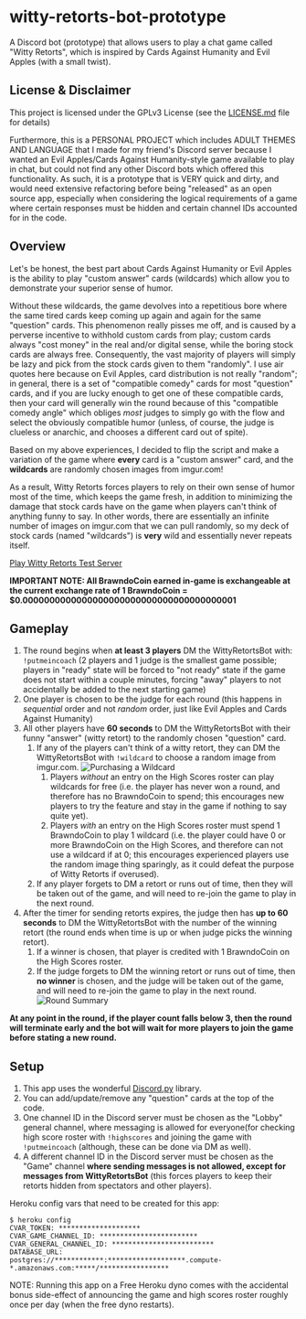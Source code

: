 # witty-retorts-bot-prototype

A Discord bot (prototype) that allows users to play a chat game called "Witty Retorts", which is inspired by Cards Against Humanity and Evil Apples (with a small twist).

## License & Disclaimer

This project is licensed under the GPLv3 License (see the [LICENSE.md](LICENSE.md) file for details)

Furthermore, this is a PERSONAL PROJECT which includes ADULT THEMES AND LANGUAGE that I made for my friend's Discord server because I wanted an Evil Apples/Cards Against Humanity-style game available to play in chat, but could not find any other Discord bots which offered this functionality. As such, it is a prototype that is VERY quick and dirty, and would need extensive refactoring before being "released" as an open source app, especially when considering the logical requirements of a game where certain responses must be hidden and certain channel IDs accounted for in the code.

## Overview

Let's be honest, the best part about Cards Against Humanity or Evil Apples is the ability to play "custom answer" cards (wildcards) which allow you to demonstrate your superior sense of humor. 

Without these wildcards, the game devolves into a repetitious bore where the same tired cards keep coming up again and again for the same "question" cards. This phenomenon really pisses me off, and is caused by a perverse incentive to withhold custom cards from play; custom cards always "cost money" in the real and/or digital sense, while the boring stock cards are always free. Consequently, the vast majority of players will simply be lazy and pick from the stock cards given to them "randomly". I use air quotes here because on Evil Apples, card distribution is not really "random"; in general, there is a set of "compatible comedy" cards for most "question" cards, and if you are lucky enough to get one of these compatible cards, then your card will generally win the round because of this "compatible comedy angle" which obliges *most* judges to simply go with the flow and select the obviously compatible humor (unless, of course, the judge is clueless or anarchic, and chooses a different card out of spite).

Based on my above experiences, I decided to flip the script and make a variation of the game where **every** card is a "custom answer" card, and the **wildcards** are randomly chosen images from imgur.com! 

As a result, Witty Retorts forces players to rely on their own sense of humor most of the time, which keeps the game fresh, in addition to minimizing the damage that stock cards have on the game when players can't think of anything funny to say. In other words, there are essentially an infinite number of images on imgur.com that we can pull randomly, so my deck of stock cards (named "wildcards") is **very** wild and essentially never repeats itself.

[Play Witty Retorts Test Server](https://discord.gg/CrEYNk3)

**IMPORTANT NOTE: All BrawndoCoin earned in-game is exchangeable at the current exchange rate of 1 BrawndoCoin = $0.0000000000000000000000000000000000000001**

## Gameplay

1. The round begins when **at least 3 players** DM the WittyRetortsBot with: ```!putmeincoach``` (2 players and 1 judge is the smallest game possible; players in "ready" state will be forced to "not ready" state if the game does not start within a couple minutes, forcing "away" players to not accidentally be added to the next starting game)
2. One player is chosen to be the judge for each round (this happens in *sequential* order and not *random* order, just like Evil Apples and Cards Against Humanity)
3. All other players have **60 seconds** to DM the WittyRetortsBot with their funny "answer" (witty retort) to the randomly chosen "question" card.
   1. If any of the players can't think of a witty retort, they can DM the WittyRetortsBot with ```!wildcard``` to choose a random image from imgur.com.
      ![Purchasing a Wildcard](https://cdn.discordapp.com/attachments/439916633784320003/442544257849491457/Screen_Shot_2018-05-05_at_9.31.42_PM.png)
      1. Players *without* an entry on the High Scores roster can play wildcards for free (i.e. the player has never won a round, and therefore has no BrawndoCoin to spend; this encourages new players to try the feature and stay in the game if nothing to say quite yet).
      2. Players *with* an entry on the High Scores roster must spend 1 BrawndoCoin to play 1 wildcard (i.e. the player could have 0 or more BrawndoCoin on the High Scores, and therefore can not use a wildcard if at 0; this encourages experienced players use the random image thing sparingly, as it could defeat the purpose of Witty Retorts if overused).
   2. If any player forgets to DM a retort or runs out of time, then they will be taken out of the game, and will need to re-join the game to play in the next round.
4. After the timer for sending retorts expires, the judge then has **up to 60 seconds** to DM the WittyRetortsBot with the number of the winning retort (the round ends when time is up or when judge picks the winning retort).
   1. If a winner is chosen, that player is credited with 1 BrawndoCoin on the High Scores roster.
   2. If the judge forgets to DM the winning retort or runs out of time, then **no winner** is chosen, and the judge will be taken out of the game, and will need to re-join the game to play in the next round.
   ![Round Summary](https://i.imgur.com/pZx8DKz.gif)

**At any point in the round, if the player count falls below 3, then the round will terminate early and the bot will wait for more players to join the game before stating a new round.**

## Setup

1. This app uses the wonderful [Discord.py](https://github.com/Rapptz/discord.py) library.
2. You can add/update/remove any "question" cards at the top of the code.
3. One channel ID in the Discord server must be chosen as the "Lobby" general channel, where messaging is allowed for everyone(for checking high score roster with ```!highscores``` and joining the game with ```!putmeincoach``` (although, these can be done via DM as well).
4. A different channel ID in the Discord server must be chosen as the "Game" channel **where sending messages is not allowed, except for messages from WittyRetortsBot** (this forces players to keep their retorts hidden from spectators and other players).

Heroku config vars that need to be created for this app:

```term
$ heroku config
CVAR_TOKEN: ********************
CVAR_GAME_CHANNEL_ID: ************************
CVAR_GENERAL_CHANNEL_ID: *************************
DATABASE_URL:      postgres://************:*******************.compute-*.amazonaws.com:*****/*****************
```

NOTE: Running this app on a Free Heroku dyno comes with the accidental bonus side-effect of announcing the game and high scores roster roughly once per day (when the free dyno restarts).
